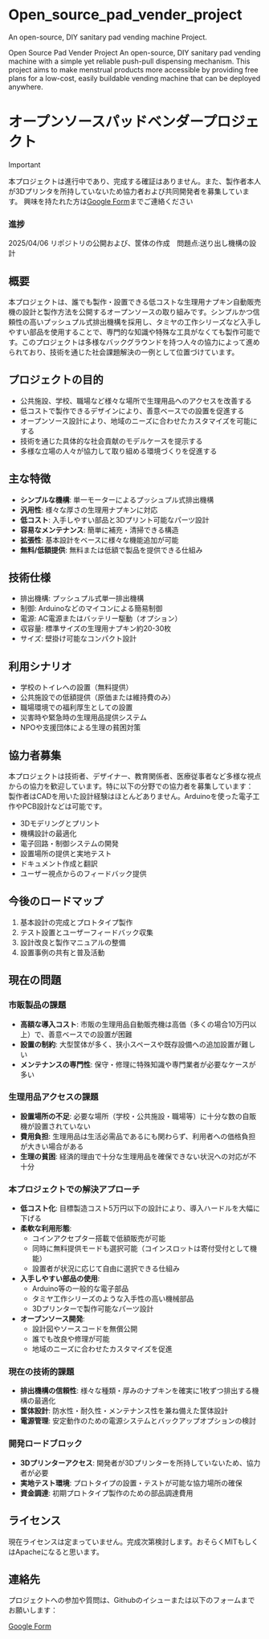 # Open_source_pad_vender_project
An open-source, DIY sanitary pad vending machine Project. 

Open Source Pad Vender Project
An open-source, DIY sanitary pad vending machine with a simple yet reliable push-pull dispensing mechanism. This project aims to make menstrual products more accessible by providing free plans for a low-cost, easily buildable vending machine that can be deployed anywhere.

# オープンソースパッドベンダープロジェクト

> [!IMPORTANT]
> 本プロジェクトは進行中であり、完成する確証はありません。また、製作者本人が3Dプリンタを所持していないため協力者および共同開発者を募集しています。
> 興味を持たれた方は[Google Form](https://docs.google.com/forms/d/e/1FAIpQLSdEs7EeJ2nDsBF7ljLnw7aVn4wxgIErUHTcrhALWmGyiYXRdw/viewform?usp=header)までご連絡ください


### 進捗
2025/04/06 リポジトリの公開および、筐体の作成　問題点:送り出し機構の設計

## 概要
本プロジェクトは、誰でも製作・設置できる低コストな生理用ナプキン自動販売機の設計と製作方法を公開するオープンソースの取り組みです。シンプルかつ信頼性の高いプッシュプル式排出機構を採用し、タミヤの工作シリーズなど入手しやすい部品を使用することで、専門的な知識や特殊な工具がなくても製作可能です。このプロジェクトは多様なバックグラウンドを持つ人々の協力によって進められており、技術を通じた社会課題解決の一例として位置づけています。




## プロジェクトの目的
- 公共施設、学校、職場など様々な場所で生理用品へのアクセスを改善する
- 低コストで製作できるデザインにより、善意ベースでの設置を促進する
- オープンソース設計により、地域のニーズに合わせたカスタマイズを可能にする
- 技術を通じた具体的な社会貢献のモデルケースを提示する
- 多様な立場の人々が協力して取り組める環境づくりを促進する

## 主な特徴
- **シンプルな機構**: 単一モーターによるプッシュプル式排出機構
- **汎用性**: 様々な厚さの生理用ナプキンに対応
- **低コスト**: 入手しやすい部品と3Dプリント可能なパーツ設計
- **容易なメンテナンス**: 簡単に補充・清掃できる構造
- **拡張性**: 基本設計をベースに様々な機能追加が可能
- **無料/低額提供**: 無料または低額で製品を提供できる仕組み

## 技術仕様
- 排出機構: プッシュプル式単一排出機構
- 制御: Arduinoなどのマイコンによる簡易制御
- 電源: AC電源またはバッテリー駆動（オプション）
- 収容量: 標準サイズの生理用ナプキン約20-30枚
- サイズ: 壁掛け可能なコンパクト設計

## 利用シナリオ
- 学校のトイレへの設置（無料提供）
- 公共施設での低額提供（原価または維持費のみ）
- 職場環境での福利厚生としての設置
- 災害時や緊急時の生理用品提供システム
- NPOや支援団体による生理の貧困対策

## 協力者募集
本プロジェクトは技術者、デザイナー、教育関係者、医療従事者など多様な視点からの協力を歓迎しています。特に以下の分野での協力者を募集しています：
製作者はCADを用いた設計経験はほとんどありません。Arduinoを使った電子工作やPCB設計などは可能です。

- 3Dモデリングとプリント
- 機構設計の最適化
- 電子回路・制御システムの開発
- 設置場所の提供と実地テスト
- ドキュメント作成と翻訳
- ユーザー視点からのフィードバック提供

## 今後のロードマップ
1. 基本設計の完成とプロトタイプ製作
2. テスト設置とユーザーフィードバック収集
3. 設計改良と製作マニュアルの整備
4. 設置事例の共有と普及活動


## 現在の問題

### 市販製品の課題
- **高額な導入コスト**: 市販の生理用品自動販売機は高価（多くの場合10万円以上）で、善意ベースでの設置が困難
- **設置の制約**: 大型筐体が多く、狭小スペースや既存設備への追加設置が難しい
- **メンテナンスの専門性**: 保守・修理に特殊知識や専門業者が必要なケースが多い

### 生理用品アクセスの課題
- **設置場所の不足**: 必要な場所（学校・公共施設・職場等）に十分な数の自販機が設置されていない
- **費用負担**: 生理用品は生活必需品であるにも関わらず、利用者への価格負担が大きい場合がある
- **生理の貧困**: 経済的理由で十分な生理用品を確保できない状況への対応が不十分

### 本プロジェクトでの解決アプローチ
- **低コスト化**: 目標製造コスト5万円以下の設計により、導入ハードルを大幅に下げる
- **柔軟な利用形態**: 
  - コインアクセプター搭載で低額販売が可能
  - 同時に無料提供モードも選択可能（コインスロットは寄付受付として機能）
  - 設置者が状況に応じて自由に選択できる仕組み
- **入手しやすい部品の使用**: 
  - Arduino等の一般的な電子部品
  - タミヤ工作シリーズのような入手性の高い機械部品
  - 3Dプリンターで製作可能なパーツ設計
- **オープンソース開発**: 
  - 設計図やソースコードを無償公開
  - 誰でも改良や修理が可能
  - 地域のニーズに合わせたカスタマイズを促進

### 現在の技術的課題
- **排出機構の信頼性**: 様々な種類・厚みのナプキンを確実に1枚ずつ排出する機構の最適化
- **筐体設計**: 防水性・耐久性・メンテナンス性を兼ね備えた筐体設計
- **電源管理**: 安定動作のための電源システムとバックアップオプションの検討


### 開発ロードブロック
- **3Dプリンターアクセス**: 開発者が3Dプリンターを所持していないため、協力者が必要
- **実地テスト環境**: プロトタイプの設置・テストが可能な協力場所の確保
- **資金調達**: 初期プロトタイプ製作のための部品調達費用

## ライセンス
現在ライセンスは定まっていません。完成次第検討します。おそらくMITもしくはApacheになると思います。

## 連絡先
プロジェクトへの参加や質問は、Githubのイシューまたは以下のフォームまでお願いします：

[Google Form](https://docs.google.com/forms/d/e/1FAIpQLSdEs7EeJ2nDsBF7ljLnw7aVn4wxgIErUHTcrhALWmGyiYXRdw/viewform?usp=header)



